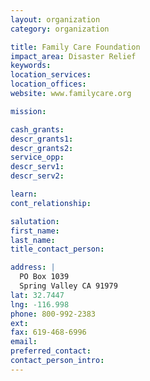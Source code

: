 ```yaml
---
layout: organization
category: organization

title: Family Care Foundation
impact_area: Disaster Relief
keywords: 
location_services: 
location_offices: 
website: www.familycare.org

mission: 

cash_grants: 
descr_grants1: 
descr_grants2: 
service_opp: 
descr_serv1: 
descr_serv2: 

learn: 
cont_relationship: 

salutation: 
first_name: 
last_name: 
title_contact_person: 

address: |
  PO Box 1039  
  Spring Valley CA 91979
lat: 32.7447
lng: -116.998
phone: 800-992-2383
ext: 
fax: 619-468-6996
email: 
preferred_contact: 
contact_person_intro: 
---
```

